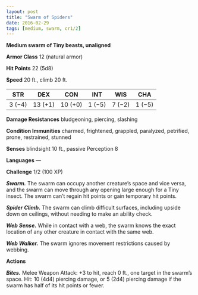 ```yaml
---
layout: post
title: "Swarm of Spiders"
date: 2016-02-29
tags: [medium, swarm, cr1/2]
---
```


**Medium swarm of Tiny beasts, unaligned**

**Armor Class** 12 (natural armor)

**Hit Points** 22 (5d8)

**Speed** 20 ft., climb 20 ft.

|   STR   |   DEX   |   CON   |   INT   |   WIS   |   CHA   |
|:-----:|:-----:|:-----:|:-----:|:-----:|:-----:|
| 3 (−4) | 13 (+1) | 10 (+0) | 1 (−5) | 7 (−2) | 1 (−5) |

**Damage Resistances** bludgeoning, piercing, slashing 

**Condition Immunities** charmed, frightened, grappled, paralyzed, petrified, prone, restrained, stunned 

**Senses** blindsight 10 ft., passive Perception 8 

**Languages** — 

**Challenge** 1/2 (100 XP)

***Swarm.*** The swarm can occupy another creature’s space and vice versa, and the swarm can move through any opening large enough for a Tiny insect. The swarm can’t regain hit points or gain temporary hit points. 

***Spider Climb.*** The swarm can climb difficult surfaces, including upside down on ceilings, without needing to make an ability check. 

***Web Sense.*** While in contact with a web, the swarm knows the exact location of any other creature in contact with the same web. 

***Web Walker.*** The swarm ignores movement restrictions caused by webbing. 

**Actions** 

***Bites.*** Melee Weapon Attack: +3 to hit, reach 0 ft., one target in the swarm’s space. Hit: 10 (4d4) piercing damage, or 5 (2d4) piercing damage if the swarm has half of its hit points or fewer.